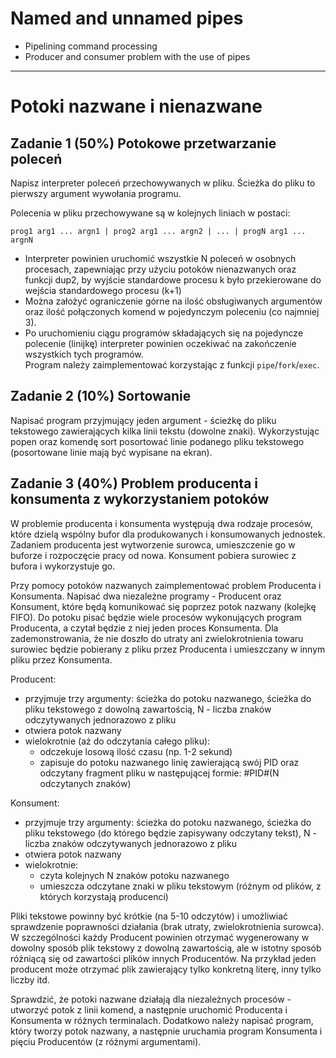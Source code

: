 # Named and unnamed pipes
* Pipelining command processing
* Producer and consumer problem with the use of pipes  

---
# Potoki nazwane i nienazwane  
## Zadanie 1 (50%)  Potokowe przetwarzanie poleceń
Napisz interpreter poleceń przechowywanych w pliku. Ścieżka do pliku to pierwszy argument wywołania programu.
  
Polecenia w pliku przechowywane są w kolejnych liniach w postaci: 
```  
prog1 arg1 ... argn1 | prog2 arg1 ... argn2 | ... | progN arg1 ... argnN
```  
* Interpreter powinien uruchomić wszystkie N poleceń w osobnych procesach, zapewniając przy użyciu potoków nienazwanych oraz funkcji dup2, by wyjście standardowe procesu k było przekierowane do wejścia standardowego procesu (k+1)
* Można założyć ograniczenie górne na ilość obsługiwanych argumentów oraz ilość połączonych komend w pojedynczym poleceniu (co najmniej 3).
* Po uruchomieniu ciągu programów składających się na pojedyncze polecenie (linijkę) interpreter powinien oczekiwać na zakończenie wszystkich tych programów.  
Program należy zaimplementować korzystając z funkcji `pipe`/`fork`/`exec`.
  
## Zadanie 2 (10%) Sortowanie
Napisać program przyjmujący jeden argument - ścieżkę do pliku tekstowego zawierających kilka linii tekstu (dowolne znaki). Wykorzystując popen oraz komendę sort posortować linie podanego pliku tekstowego (posortowane linie mają być wypisane na ekran).
  
## Zadanie 3 (40%) Problem producenta i konsumenta z wykorzystaniem potoków
W problemie producenta i konsumenta występują dwa rodzaje procesów, które dzielą wspólny bufor dla produkowanych i konsumowanych jednostek. Zadaniem producenta jest wytworzenie surowca, umieszczenie go w buforze i rozpoczęcie pracy od nowa. Konsument pobiera surowiec z bufora i wykorzystuje go.
  
Przy pomocy potoków nazwanych zaimplementować problem Producenta i Konsumenta. Napisać dwa niezależne programy - Producent oraz Konsument, które będą komunikować się poprzez potok nazwany (kolejkę FIFO). Do potoku pisać będzie wiele procesów wykonujących program Producenta, a czytał będzie z niej jeden proces Konsumenta. Dla zademonstrowania, że nie doszło do utraty ani zwielokrotnienia towaru surowiec będzie pobierany z pliku przez Producenta i umieszczany w innym pliku przez Konsumenta.
 
Producent:  
* przyjmuje trzy argumenty: ścieżka do potoku nazwanego, ścieżka do pliku tekstowego z dowolną zawartością, N - liczba znaków odczytywanych jednorazowo z pliku
* otwiera potok nazwany
* wielokrotnie (aż do odczytania całego pliku):
  * odczekuje losową ilość czasu (np. 1-2 sekund)
  * zapisuje do potoku nazwanego linię zawierającą swój PID oraz odczytany fragment pliku w następującej formie: #PID#(N odczytanych znaków)  

Konsument:  
* przyjmuje trzy argumenty: ścieżka do potoku nazwanego, ścieżka do pliku tekstowego (do którego będzie zapisywany odczytany tekst), N - liczba znaków odczytywanych jednorazowo z pliku
* otwiera potok nazwany
* wielokrotnie:
  * czyta kolejnych N znaków potoku nazwanego
  * umieszcza odczytane znaki w pliku tekstowym (różnym od plików, z których korzystają producenci)  

Pliki tekstowe powinny być krótkie (na 5-10 odczytów) i umożliwiać sprawdzenie poprawności działania (brak utraty, zwielokrotnienia surowca). W szczególności każdy Producent powinien otrzymać wygenerowany w dowolny sposób plik tekstowy z dowolną zawartością, ale w istotny sposób różniącą się od zawartości plików innych Producentów. Na przykład jeden producent może otrzymać plik zawierający tylko konkretną literę, inny tylko liczby itd. 

Sprawdzić, że potoki nazwane działają dla niezależnych procesów - utworzyć potok z linii komend, a następnie uruchomić Producenta i Konsumenta w różnych terminalach. Dodatkowo należy napisać program, który tworzy potok nazwany, a następnie uruchamia program Konsumenta i pięciu Producentów (z różnymi argumentami).
